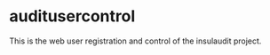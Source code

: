 auditusercontrol
================

This is the web user registration and control of the insulaudit project.
